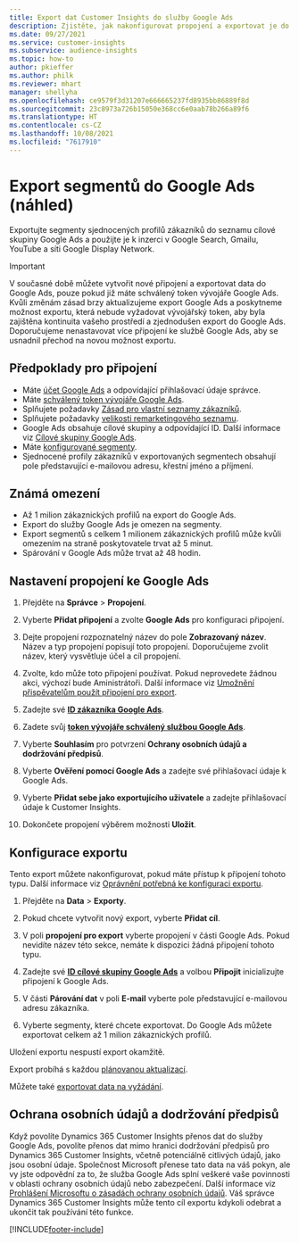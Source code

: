 ```yaml
---
title: Export dat Customer Insights do služby Google Ads
description: Zjistěte, jak nakonfigurovat propojení a exportovat je do Google Ads.
ms.date: 09/27/2021
ms.service: customer-insights
ms.subservice: audience-insights
ms.topic: how-to
author: pkieffer
ms.author: philk
ms.reviewer: mhart
manager: shellyha
ms.openlocfilehash: ce9579f3d31207e666665237fd8935bb86889f8d
ms.sourcegitcommit: 23c8973a726b15050e368cc6e0aab78b266a89f6
ms.translationtype: HT
ms.contentlocale: cs-CZ
ms.lasthandoff: 10/08/2021
ms.locfileid: "7617910"
---
```

# <a name="export-segments-to-google-ads-preview"></a>Export segmentů do Google Ads (náhled)

Exportujte segmenty sjednocených profilů zákazníků do seznamu cílové skupiny Google Ads a použijte je k inzerci v Google Search, Gmailu, YouTube a síti Google Display Network. 

> [!IMPORTANT]
> V současné době můžete vytvořit nové připojení a exportovat data do Google Ads, pouze pokud již máte schválený token vývojáře Google Ads. Kvůli změnám zásad brzy aktualizujeme export Google Ads a poskytneme možnost exportu, která nebude vyžadovat vývojářský token, aby byla zajištěna kontinuita vašeho prostředí a zjednodušen export do Google Ads. Doporučujeme nenastavovat více připojení ke službě Google Ads, aby se usnadnil přechod na novou možnost exportu.

## <a name="prerequisites-for-connection"></a>Předpoklady pro připojení

-   Máte [účet Google Ads](https://ads.google.com/) a odpovídající přihlašovací údaje správce.
-   Máte [schválený token vývojáře Google Ads](https://developers.google.com/google-ads/api/docs/first-call/dev-token). 
-   Splňujete požadavky [Zásad pro vlastní seznamy zákazníků](https://support.google.com/adspolicy/answer/6299717).
-   Splňujete požadavky [velikosti remarketingového seznamu](https://support.google.com/google-ads/answer/7558048).
-   Google Ads obsahuje cílové skupiny a odpovídající ID. Další informace viz [Cílové skupiny Google Ads](https://support.google.com/google-ads/answer/7558048?hl=en#:~:text=Audience%20lists%20is%20a%20section,Display%20Network%20through%20remarketing%20campaigns.).
-   Máte [konfigurované segmenty](segments.md).
-   Sjednocené profily zákazníků v exportovaných segmentech obsahují pole představující e-mailovou adresu, křestní jméno a příjmení.

## <a name="known-limitations"></a>Známá omezení

- Až 1 milion zákaznických profilů na export do Google Ads.
- Export do služby Google Ads je omezen na segmenty.
- Export segmentů s celkem 1 milionem zákaznických profilů může kvůli omezením na straně poskytovatele trvat až 5 minut. 
- Spárování v Google Ads může trvat až 48 hodin.

## <a name="set-up-connection-to-google-ads"></a>Nastavení propojení ke Google Ads

1. Přejděte na **Správce** > **Propojení**.

1. Vyberte **Přidat připojení** a zvolte **Google Ads** pro konfiguraci připojení.

1. Dejte propojení rozpoznatelný název do pole **Zobrazovaný název**. Název a typ propojení popisují toto propojení. Doporučujeme zvolit název, který vysvětluje účel a cíl propojení.

1. Zvolte, kdo může toto připojení používat. Pokud neprovedete žádnou akci, výchozí bude Aministrátoři. Další informace viz [Umožnění přispěvatelům použít připojení pro export](connections.md#allow-contributors-to-use-a-connection-for-exports).

1. Zadejte své **[ID zákazníka Google Ads](https://support.google.com/google-ads/answer/1704344)**.

1. Zadete svůj **[token vývojáře schválený službou Google Ads](https://developers.google.com/google-ads/api/docs/first-call/dev-token)**.

1. Vyberte **Souhlasím** pro potvrzení **Ochrany osobních údajů a dodržování předpisů**.

1. Vyberte **Ověření pomocí Google Ads** a zadejte své přihlašovací údaje k Google Ads.

1. Vyberte **Přidat sebe jako exportujícího uživatele** a zadejte přihlašovací údaje k Customer Insights.

1. Dokončete propojení výběrem možnosti **Uložit**. 

## <a name="configure-an-export"></a>Konfigurace exportu

Tento export můžete nakonfigurovat, pokud máte přístup k připojení tohoto typu. Další informace viz [Oprávnění potřebná ke konfiguraci exportu](export-destinations.md#set-up-a-new-export).

1. Přejděte na **Data** > **Exporty**.

1. Pokud chcete vytvořit nový export, vyberte **Přidat cíl**.

1. V poli **propojení pro export** vyberte propojení v části Google Ads. Pokud nevidíte název této sekce, nemáte k dispozici žádná připojení tohoto typu.

1. Zadejte své **[ID cílové skupiny Google Ads](https://support.google.com/google-ads/answer/7558048?hl=en#:~:text=Audience%20lists%20is%20a%20section,Display%20Network%20through%20remarketing%20campaigns.)** a volbou **Připojit** inicializujte připojení k Google Ads.

1. V části **Párování dat** v poli **E-mail** vyberte pole představující e-mailovou adresu zákazníka.

1. Vyberte segmenty, které chcete exportovat. Do Google Ads můžete exportovat celkem až 1 milion zákaznických profilů.

Uložení exportu nespustí export okamžitě.

Export probíhá s každou [plánovanou aktualizací](system.md#schedule-tab). 

Můžete také [exportovat data na vyžádání](export-destinations.md#run-exports-on-demand). 

## <a name="data-privacy-and-compliance"></a>Ochrana osobních údajů a dodržování předpisů

Když povolíte Dynamics 365 Customer Insights přenos dat do služby Google Ads, povolíte přenos dat mimo hranici dodržování předpisů pro Dynamics 365 Customer Insights, včetně potenciálně citlivých údajů, jako jsou osobní údaje. Společnost Microsoft přenese tato data na váš pokyn, ale vy jste odpovědní za to, že služba Google Ads splní veškeré vaše povinnosti v oblasti ochrany osobních údajů nebo zabezpečení. Další informace viz [Prohlášení Microsoftu o zásadách ochrany osobních údajů](https://go.microsoft.com/fwlink/?linkid=396732).
Váš správce Dynamics 365 Customer Insights může tento cíl exportu kdykoli odebrat a ukončit tak používání této funkce.


[!INCLUDE[footer-include](../includes/footer-banner.md)]

